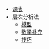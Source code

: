 - [课表](/schedule.md)
- 层次分析法
  - [模型](ch01/README.md)
  - [数学补充](ch01/math.md)
  - [技巧](ch01/tips.md)
